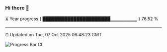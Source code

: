 ### Hi there 👋

⏳ Year progress { ██████████████████████▁▁▁▁▁▁▁▁ } 76.52 %

---

⏰ Updated on Tue, 07 Oct 2025 06:48:23 GMT

![Progress Bar CI](https://github.com/IshwaranRudhara/GIT-ACTION/workflows/Progress%20Bar%20CI/badge.svg)
